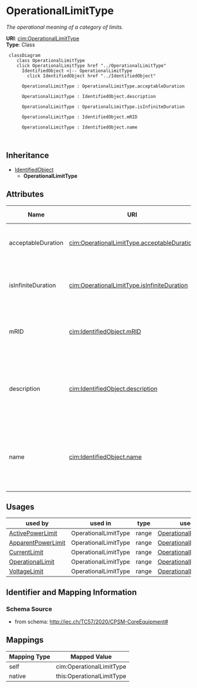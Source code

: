 # OperationalLimitType


_The operational meaning of a category of limits._





**URI**: [cim:OperationalLimitType](http://iec.ch/TC57/CIM100#OperationalLimitType)<br />
**Type**: Class




```mermaid
 classDiagram
    class OperationalLimitType
    click OperationalLimitType href "../OperationalLimitType"
      IdentifiedObject <|-- OperationalLimitType
        click IdentifiedObject href "../IdentifiedObject"
      
      OperationalLimitType : OperationalLimitType.acceptableDuration
        
      OperationalLimitType : IdentifiedObject.description
        
      OperationalLimitType : OperationalLimitType.isInfiniteDuration
        
      OperationalLimitType : IdentifiedObject.mRID
        
      OperationalLimitType : IdentifiedObject.name
        
      
```





## Inheritance
* [IdentifiedObject](IdentifiedObject.md)
    * **OperationalLimitType**



## Attributes


| Name | URI | Cardinality and Range | Description | Inheritance |
| ---  | --- | --- | --- | --- |
| acceptableDuration | [cim:OperationalLimitType.acceptableDuration](http://iec.ch/TC57/CIM100#OperationalLimitType.acceptableDuration) | 0..1 <br />  [Seconds](Seconds.md)  | The nominal acceptable duration of the limit | direct |
| isInfiniteDuration | [cim:OperationalLimitType.isInfiniteDuration](http://iec.ch/TC57/CIM100#OperationalLimitType.isInfiniteDuration) | 1 <br />  boolean  | Defines if the operational limit type has infinite duration | direct |
| mRID | [cim:IdentifiedObject.mRID](http://iec.ch/TC57/CIM100#IdentifiedObject.mRID) | 1 <br />  string  | Master resource identifier issued by a model authority | [IdentifiedObject](IdentifiedObject.md) |
| description | [cim:IdentifiedObject.description](http://iec.ch/TC57/CIM100#IdentifiedObject.description) | 0..1 <br />  string  | The description is a free human readable text describing or naming the object | [IdentifiedObject](IdentifiedObject.md) |
| name | [cim:IdentifiedObject.name](http://iec.ch/TC57/CIM100#IdentifiedObject.name) | 1 <br />  string  | The name is any free human readable and possibly non unique text naming the o... | [IdentifiedObject](IdentifiedObject.md) |





## Usages

| used by | used in | type | used |
| ---  | --- | --- | --- |
| [ActivePowerLimit](ActivePowerLimit.md) | OperationalLimitType | range | [OperationalLimitType](OperationalLimitType.md) |
| [ApparentPowerLimit](ApparentPowerLimit.md) | OperationalLimitType | range | [OperationalLimitType](OperationalLimitType.md) |
| [CurrentLimit](CurrentLimit.md) | OperationalLimitType | range | [OperationalLimitType](OperationalLimitType.md) |
| [OperationalLimit](OperationalLimit.md) | OperationalLimitType | range | [OperationalLimitType](OperationalLimitType.md) |
| [VoltageLimit](VoltageLimit.md) | OperationalLimitType | range | [OperationalLimitType](OperationalLimitType.md) |






## Identifier and Mapping Information







### Schema Source


* from schema: http://iec.ch/TC57/2020/CPSM-CoreEquipment#





## Mappings

| Mapping Type | Mapped Value |
| ---  | ---  |
| self | cim:OperationalLimitType |
| native | this:OperationalLimitType |




